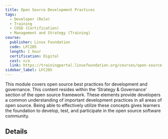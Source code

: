 ```yaml
---
title: Open Source Development Practices
tags: 
  - Developer (Role)
  - Training
  - COSD (Certification)
  - Management and Strategy (Training)
course:
  publisher: Linux Foundation
  code: LFC205
  length: 1 hour
  certification: Digital
  cost: n/a
  link: https://trainingportal.linuxfoundation.org/courses/open-source-development-practices-lfc205
sidebar_label: LFC205
---
```


This module covers open source best practices for development and governance. This content resides within the ‘Strategy & Governance’ section of the open source framework. These elements provide developers a common understanding of important development practices in all areas of open source. Being able to effectively utilize these concepts gives learners the foundation to develop, test, and participate in the open source software community.

## Details

<CourseDetails course={frontMatter.course}/>
